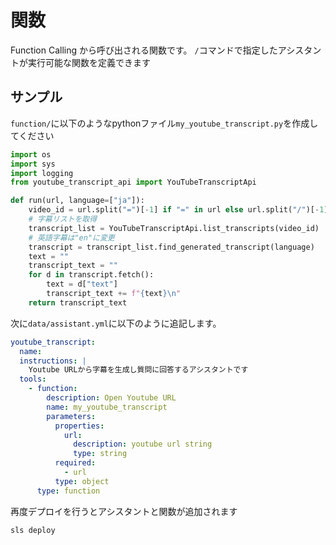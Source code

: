 # 関数

Function Calling から呼び出される関数です。
`/`コマンドで指定したアシスタントが実行可能な関数を定義できます

## サンプル
`function/`に以下のようなpythonファイル`my_youtube_transcript.py`を作成してください
```python
import os
import sys
import logging
from youtube_transcript_api import YouTubeTranscriptApi

def run(url, language=["ja"]):
    video_id = url.split("=")[-1] if "=" in url else url.split("/")[-1]
    # 字幕リストを取得
    transcript_list = YouTubeTranscriptApi.list_transcripts(video_id)
    # 英語字幕は"en"に変更
    transcript = transcript_list.find_generated_transcript(language)
    text = ""
    transcript_text = ""
    for d in transcript.fetch():
        text = d["text"]
        transcript_text += f"{text}\n"
    return transcript_text
```

次に`data/assistant.yml`に以下のように追記します。
```yaml
youtube_transcript:
  name: 
  instructions: |
    Youtube URLから字幕を生成し質問に回答するアシスタントです
  tools:
    - function:
        description: Open Youtube URL
        name: my_youtube_transcript
        parameters:
          properties:
            url:
              description: youtube url string
              type: string
          required:
            - url
          type: object
      type: function
```

再度デプロイを行うとアシスタントと関数が追加されます
```bash
sls deploy
```